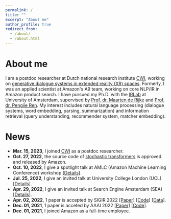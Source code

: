 ```yaml
---
permalink: /
title: ""
excerpt: "About me"
author_profile: true
redirect_from: 
  - /about/
  - /about.html
---
```


About me
======
I am a postdoc researcher at Dutch national research institute [CWI](https://www.dis.cwi.nl/people/), working on [generative dialogue systems in 
 extended reality (XR) spaces](https://voxreality.eu/).
Formerly, I was an applied scientist at Amazon's A9 team, working on core NLP/IR in Amazon product search.
I have pursued my Ph.D. with the [IRLab](https://irlab.science.uva.nl/) at University of Amsterdam, supervised by [Prof. dr. Maarten de Rijke](https://staff.fnwi.uva.nl/m.derijke/) and
[Prof. dr. Pengjie Ren](https://pengjieren.github.io/). 
My interest includes natural language processing (dialogue systems, word embedding,
parsing, summarization) and information retrieval (query understanding, recommender system, matcher
embedding).

News
======
- **Mar. 15, 2023**, I joined [CWI](https://www.dis.cwi.nl/people/) as a postdoc researcher.
- **Oct. 27, 2022**, the source code of [stochastic transformers](https://github.com/amzn/sto-transformer) is approved and released by Amazon.
- **Oct. 10, 2022**, I give a spotlight talk at AMLC (Amazon Machine Learning Conference) workshop [[Details]](talks/2022-10-14-amlc2022).
- **Jul. 25, 2022**, I give an invited talk at University College London (UCL) [[Details]](talks/2022-07-06-ucl2022).
- **Apr. 29, 2022**, I give an invited talk at Search Engine Amsterdam (SEA) [[Details]](talks/2022-04-29-sea2022).
- **Apr. 02, 2022**, 1 paper is accepted by SIGIR 2022 [[Paper]](https://arxiv.org/pdf/2109.00430.pdf) [[Code]](https://github.com/yanguojun123/Medical-Dialogue) [[Data]](https://github.com/yanguojun123/Medical-Dialogue/tree/main/data).
- **Dec. 01, 2021**, 1 paper is acceted by AAAI 2022 [[Paper]](https://arxiv.org/pdf/2112.13776.pdf) [[Code]](https://github.com/amzn/sto-transformer). 
- **Dec. 01, 2021**, I joined Amazon as a full-time employee.
